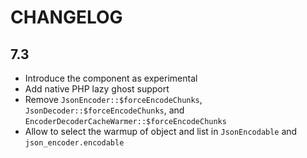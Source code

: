 CHANGELOG
=========

7.3
---

 * Introduce the component as experimental
 * Add native PHP lazy ghost support
 * Remove `JsonEncoder::$forceEncodeChunks`, `JsonDecoder::$forceEncodeChunks`, and `EncoderDecoderCacheWarmer::$forceEncodeChunks`
 * Allow to select the warmup of object and list in `JsonEncodable` and `json_encoder.encodable`
